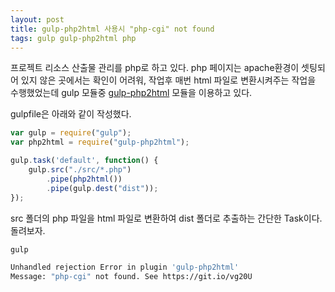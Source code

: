 ```yaml
---
layout: post
title: gulp-php2html 사용시 "php-cgi" not found
tags: gulp gulp-php2html php
---
```


프로젝트 리소스 산출물 관리를 php로 하고 있다. php 페이지는 apache환경이 셋팅되어 있지 않은 곳에서는 확인이 어려워, 작업후 매번 html 파일로 변환시켜주는 작업을 수행했었는데 gulp 모듈중 [gulp-php2html](https://www.npmjs.com/package/gulp-php2html) 모듈을 이용하고 있다.  
  
gulpfile은 아래와 같이 작성했다.

```javascript
var gulp = require("gulp");
var php2html = require("gulp-php2html");

gulp.task('default', function() {
    gulp.src("./src/*.php")
        .pipe(php2html())
        .pipe(gulp.dest("dist"));
});
```

src 폴더의 php 파일을 html 파일로 변환하여 dist 폴더로 추출하는 간단한 Task이다. 
돌려보자.

```bash
gulp

Unhandled rejection Error in plugin 'gulp-php2html'
Message: "php-cgi" not found. See https://git.io/vg20U

```